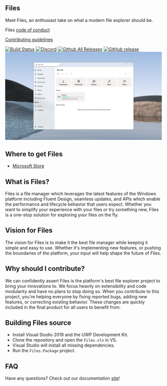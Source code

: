 ## Files
Meet Files, an enthusiast take on what a modern file explorer should be.

Files [code of conduct](https://github.com/files-community/Files/blob/main/CODE_OF_CONDUCT.md)

[Contributing guidelines](https://github.com/files-community/Files/blob/main/.github/CONTRIBUTING.md)

[![Build Status](https://dev.azure.com/lukeblevins150823/Files%20UWP/_apis/build/status/Build%20Pipeline?branchName=main)](https://dev.azure.com/lukeblevins150823/Files%20UWP/_build/latest?definitionId=4&branchName=master)
[![Discord](https://discordapp.com/api/guilds/725513575971684472/widget.png)](https://discord.gg/files)
[![Github All Releases](https://img.shields.io/github/downloads/files-community/files/total.svg?style=flat&logo=github)](https://github.com/files-community/files/releases)
[![GitHub release](https://img.shields.io/github/release/files-community/files.svg?style=flat&logo=github)](https://github.com/files-community/files/releases)
![Files](Files/Assets/FilesHome.png)

## Where to get Files
- [Microsoft Store](https://www.microsoft.com/store/apps/9NGHP3DX8HDX)

## What is Files?
Files is a file manager which leverages the latest features of the Windows platform including Fluent Design, seamless updates, and APIs which enable the performance and lifecycle behavior that users expect. Whether you want to simplify your experience with your files or try something new, Files is a one-stop solution for exploring your files on the fly.

## Vision for Files
The vision for Files is to make it the best file manager while keeping it simple and easy to use. Whether it's implementing new features, or pushing the boundaries of the platform, your input will help shape the future of Files.

## Why should I contribute?
We can confidently assert Files is the platform's best file explorer project to bring your innovations to. We focus heavily on extensibility and code modularity and have no plans to stop doing so. When you contribute to this project, you're helping everyone by fixing reported bugs, adding new features, or correcting existing behavior. These changes are quickly included in the final product for all users to benefit from.

## Building Files source
- Install Visual Studio 2019 and the UWP Development Kit.
- Clone the repository and open the `Files.sln` in VS.
- Visual Studio will install all missing dependencies.
- Run the `Files.Package` project.

## FAQ
Have any questions? Check out our documentation [site](https://files-community.github.io/docs/#/)!
